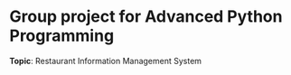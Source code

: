 Group project for Advanced Python Programming
=====================
**Topic**: Restaurant Information Management System
